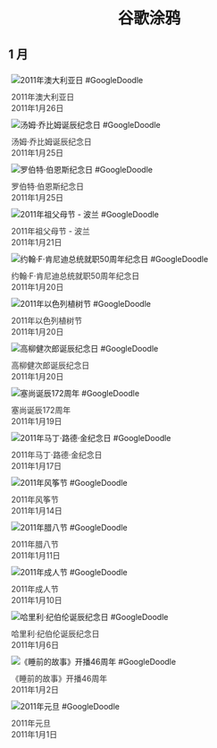 
<h1 align="center"> 谷歌涂鸦 </h1>




## 1 月

<div class="image">


<img src="https://lh3.googleusercontent.com/ksfgf-7UfRtrTS2zwDpmeidcoIxLIRLhZ1D58UQkpIRtGyNTOaG5v3tyy5loVG40vt3LmzR2-BbPlQnQ-Qngbhf8Y0QVW0ABn9Dbbjlt=s660" alt="2011年澳大利亚日 #GoogleDoodle" style="margin: 5px"/>
<div class="info" style="font-size: 14px; color:#333333; margin:5px"><div class="title">2011年澳大利亚日</div><div class="date">2011年1月26日</div></div>

<img src="https://lh3.googleusercontent.com/wjMkXW9AupvSA87m3fFvS5o3JP1iePq4tSs0VsnoIl0Uk-SbmYKSUwuocXkh1DybhrHPZHPIFMdY7v_gxG4V-2PK5wbW0Q0gy6F5nTE=s660" alt="汤姆·乔比姆诞辰纪念日 #GoogleDoodle" style="margin: 5px"/>
<div class="info" style="font-size: 14px; color:#333333; margin:5px"><div class="title">汤姆·乔比姆诞辰纪念日</div><div class="date">2011年1月25日</div></div>

<img src="https://lh3.googleusercontent.com/odTBVGTMqWhSVPxzJ8wU39HTZ7QCkAvQfUSpo81W0yUax3Y6EjJVWNTmqbB2T_tH_H9hQ_cqr_J-bnCBkTSOATi_ia6OL2L_Wg5X-BzviQ=s660" alt="罗伯特·伯恩斯纪念日 #GoogleDoodle" style="margin: 5px"/>
<div class="info" style="font-size: 14px; color:#333333; margin:5px"><div class="title">罗伯特·伯恩斯纪念日</div><div class="date">2011年1月25日</div></div>

<img src="https://lh3.googleusercontent.com/E5M9a2FqST4vj7WHPMhEKRRLLwbjnPKnDIjJRuvvCxpA76S81h7OtpXSviP0Utha2FXQk1LFd-7Ik_vx9gyuQpgMxKegjpxqPvj8HKlc5w=s660" alt="2011年祖父母节 - 波兰 #GoogleDoodle" style="margin: 5px"/>
<div class="info" style="font-size: 14px; color:#333333; margin:5px"><div class="title">2011年祖父母节 - 波兰</div><div class="date">2011年1月21日</div></div>

<img src="https://lh3.googleusercontent.com/SIPXLpuByURey5no33X-_A6ludFMV1j16T4wSys4UKRiukQ23ToQMKYscmucwTcce0OqfmU7vbgQUdYeo9VHvuqROIEsqYKW-gDYgnql=s660" alt="约翰·F·肯尼迪总统就职50周年纪念日 #GoogleDoodle" style="margin: 5px"/>
<div class="info" style="font-size: 14px; color:#333333; margin:5px"><div class="title">约翰·F·肯尼迪总统就职50周年纪念日</div><div class="date">2011年1月20日</div></div>

<img src="https://www.google.com/logos/2011/newyeartrees11-hp.jpg" alt="2011年以色列植树节 #GoogleDoodle" style="margin: 5px"/>
<div class="info" style="font-size: 14px; color:#333333; margin:5px"><div class="title">2011年以色列植树节</div><div class="date">2011年1月20日</div></div>

<img src="https://lh3.googleusercontent.com/EM4hy3MagHRXgw6BI05LayQ5UeeNzRyVNgSBBVlfqeqPRilA5Vll_GUfD3rvcDnbxp4FDQhk5Li61T33CWyyTqG7gHoWfI79VBJt4BJhXQ=s660" alt="高柳健次郎诞辰纪念日 #GoogleDoodle" style="margin: 5px"/>
<div class="info" style="font-size: 14px; color:#333333; margin:5px"><div class="title">高柳健次郎诞辰纪念日</div><div class="date">2011年1月20日</div></div>

<img src="https://lh3.googleusercontent.com/B7qACY1z7--6afHKcm8WeW4auQCC2DJ7vt9u_5qKaxQwBYrGJG2mY1VLzcITbv-v_047USlscgba1Fp6goV9FiaVuKRHC8vmfSZVgnyr=s660" alt="塞尚诞辰172周年 #GoogleDoodle" style="margin: 5px"/>
<div class="info" style="font-size: 14px; color:#333333; margin:5px"><div class="title">塞尚诞辰172周年</div><div class="date">2011年1月19日</div></div>

<img src="https://lh3.googleusercontent.com/KT3V9g434P3fbIkEEoNpV27NeZI756n-OTZ9NvwimId_ZqyZjiD1FiXqC91w_qXz5mCJmnl9CE4BWz8u23_k606eIDUFxTr_OyLFxD0Lew=s660" alt="2011年马丁·路德·金纪念日 #GoogleDoodle" style="margin: 5px"/>
<div class="info" style="font-size: 14px; color:#333333; margin:5px"><div class="title">2011年马丁·路德·金纪念日</div><div class="date">2011年1月17日</div></div>

<img src="https://lh3.googleusercontent.com/c26eWFpO4csPKPHAW_l6mxa_heuxACYYEDXaeJ0lQHRb_O-NhMEeF08g6yVfNkLSPcf-AZ6LGlLJopFnEiBvV_YNRRU4VCBLVJYAj4pSMQ=s660" alt="2011年风筝节 #GoogleDoodle" style="margin: 5px"/>
<div class="info" style="font-size: 14px; color:#333333; margin:5px"><div class="title">2011年风筝节</div><div class="date">2011年1月14日</div></div>

<img src="https://lh3.googleusercontent.com/u5QZD3IIrhE6KUKLnowxfojNwtU6By4dQmLcP3gRHj1-Qd4UVfA_QMkqEChG9M2SBOJOWhOQbYbmQ6vtvA7g54tGvrA6LxCtkxeDb3DJ=s660" alt="2011年腊八节 #GoogleDoodle" style="margin: 5px"/>
<div class="info" style="font-size: 14px; color:#333333; margin:5px"><div class="title">2011年腊八节</div><div class="date">2011年1月11日</div></div>

<img src="https://lh3.googleusercontent.com/qcJ5wDBZZA8JpcUo28F8edh2TYAomqaGeJyg-DEJRW7bxHxeSXlxjLdFflXEjZi8U_wrdI9ro4_5x1wptM9rAE8H6Ci7ehtcdlN1b5om=s660" alt="2011年成人节 #GoogleDoodle" style="margin: 5px"/>
<div class="info" style="font-size: 14px; color:#333333; margin:5px"><div class="title">2011年成人节</div><div class="date">2011年1月10日</div></div>

<img src="https://www.google.com/logos/2011/gibran11-hp.jpg" alt="哈里利·纪伯伦诞辰纪念日 #GoogleDoodle" style="margin: 5px"/>
<div class="info" style="font-size: 14px; color:#333333; margin:5px"><div class="title">哈里利·纪伯伦诞辰纪念日</div><div class="date">2011年1月6日</div></div>

<img src="https://lh3.googleusercontent.com/qFfbynf-iHJfoZ10LBtxXeYdVdy9rl8GSStJgMH7RzPJf4I4ff6I2h0cfA3OGBQGuFYQrbHgrkL5pRnqzNblZ9Rouyt-EcvjQ8UuW_w7=s660" alt="《睡前的故事》开播46周年 #GoogleDoodle" style="margin: 5px"/>
<div class="info" style="font-size: 14px; color:#333333; margin:5px"><div class="title">《睡前的故事》开播46周年</div><div class="date">2011年1月2日</div></div>

<img src="https://lh3.googleusercontent.com/v_R_Qcz-A1FslTxAaUB-3DFs9ZbXGQeA9fISttvUlRs0H3aD2PIzDPLRVVQvXbVg9y6SeQ8mwps2pVU-jBJ5wGoEOg2e9c65r_3JkHe0=s660" alt="2011年元旦 #GoogleDoodle" style="margin: 5px"/>
<div class="info" style="font-size: 14px; color:#333333; margin:5px"><div class="title">2011年元旦</div><div class="date">2011年1月1日</div></div>

</div>








